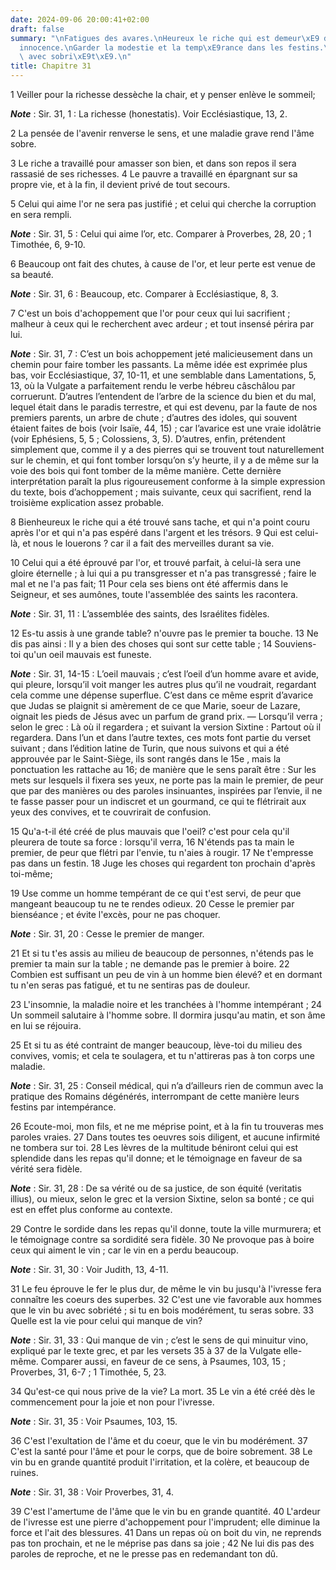 ```yaml
---
date: 2024-09-06 20:00:41+02:00
draft: false
summary: "\nFatigues des avares.\nHeureux le riche qui est demeur\xE9 dans l\u2019\
  innocence.\nGarder la modestie et la temp\xE9rance dans les festins.\nUser de vin\
  \ avec sobri\xE9t\xE9.\n"
title: Chapitre 31
---
```





1 Veiller pour la richesse dessèche la chair, et y penser enlève le sommeil;

***Note*** :  Sir. 31, 1 : La richesse (honestatis). Voir Ecclésiastique, 13, 2.

2 La pensée de l'avenir renverse le sens, et une maladie grave rend l'âme sobre.


3 Le riche a travaillé pour amasser son bien, et dans son repos il sera rassasié de ses richesses. 4 Le pauvre a travaillé en épargnant sur sa propre vie, et à la fin, il devient privé de tout secours.


5 Celui qui aime l'or ne sera pas justifié ; et celui qui cherche la corruption en sera rempli.

***Note*** :  Sir. 31, 5 : Celui qui aime l’or, etc. Comparer à Proverbes, 28, 20 ; 1 Timothée, 6, 9-10.

6 Beaucoup ont fait des chutes, à cause de l'or, et leur perte est venue de sa beauté.

***Note*** :  Sir. 31, 6 : Beaucoup, etc. Comparer à Ecclésiastique, 8, 3.

7 C'est un bois d'achoppement que l'or pour ceux qui lui sacrifient ; malheur à ceux qui le recherchent avec ardeur ; et tout insensé périra par lui.

***Note*** :  Sir. 31, 7 : C’est un bois achoppement jeté malicieusement dans un chemin pour faire tomber les passants. La même idée est exprimée plus bas, voir Ecclésiastique, 37, 10-11, et une semblable dans Lamentations, 5, 13, où la Vulgate a parfaitement rendu le verbe hébreu câschâlou par corruerunt. D’autres l’entendent de l’arbre de la science du bien et du mal, lequel était dans le paradis terrestre, et qui est devenu, par la faute de nos premiers parents, un arbre de chute ; d’autres des idoles, qui souvent étaient faites de bois (voir Isaïe, 44, 15) ; car l’avarice est une vraie idolâtrie (voir Ephésiens, 5, 5 ; Colossiens, 3, 5). D’autres, enfin, prétendent simplement que, comme il y a des pierres qui se trouvent tout naturellement sur le chemin, et qui font tomber lorsqu’on s’y heurte, il y a de même sur la voie des bois qui font tomber de la même manière. Cette dernière interprétation paraît la plus rigoureusement conforme à la simple expression du texte, bois d’achoppement ; mais suivante, ceux qui
sacrifient, rend la troisième explication assez probable.


8 Bienheureux le riche qui a été trouvé sans tache, et qui n'a point couru après l'or et qui n'a pas espéré dans l'argent et les trésors. 9 Qui est celui-là, et nous le louerons ? car il a fait des merveilles durant sa vie.


10 Celui qui a été éprouvé par l'or, et trouvé parfait, à celui-là sera une gloire éternelle ; à lui qui a pu transgresser et n'a pas transgressé ; faire le mal et ne l'a pas fait; 11 Pour cela ses biens ont été affermis dans le Seigneur, et ses aumônes, toute l'assemblée des saints les racontera.

***Note*** :  Sir. 31, 11 : L’assemblée des saints, des Israélites fidèles.


12 Es-tu assis à une grande table? n'ouvre pas le premier ta bouche. 13 Ne dis pas ainsi : Il y a bien des choses qui sont sur cette table ; 14 Souviens-toi qu'un oeil mauvais est funeste.

***Note*** :  Sir. 31, 14-15 : L’oeil mauvais ; c’est l’oeil d’un homme avare et avide, qui pleure, lorsqu’il voit manger les autres plus qu’il ne voudrait, regardant cela comme une dépense superflue. C’est dans ce même esprit d’avarice que Judas se plaignit si amèrement de ce que Marie, soeur de Lazare, oignait les pieds de Jésus avec un parfum de grand prix. ― Lorsqu’il verra ; selon le grec : Là où il regardera ; et suivant la version Sixtine : Partout où il regardera. Dans l’un et dans l’autre textes, ces mots font partie du verset suivant ; dans l’édition latine de Turin, que nous suivons et qui a été approuvée par le Saint-Siège, ils sont rangés dans le 15e , mais la ponctuation les rattache au 16; de manière que le sens paraît être : Sur les mets sur lesquels il fixera ses yeux, ne porte pas la main le premier, de peur que par des manières ou des paroles insinuantes, inspirées par l’envie, il ne te fasse passer pour un indiscret et un gourmand, ce qui te flétrirait aux yeux des convives, et te couvrirait de
confusion.


15 Qu'a-t-il été créé de plus mauvais que l'oeil? c'est pour cela qu'il pleurera de toute sa force : lorsqu'il verra, 16 N'étends pas ta main le premier, de peur que flétri par l'envie, tu n'aies à rougir. 17 Ne t'empresse pas dans un festin. 18 Juge les choses qui regardent ton prochain d'après toi-même;


19 Use comme un homme tempérant de ce qui t'est servi, de peur que mangeant beaucoup tu ne te rendes odieux. 20 Cesse le premier par bienséance ; et évite l'excès, pour ne pas choquer.

***Note*** :  Sir. 31, 20 : Cesse le premier de manger.

21 Et si tu t'es assis au milieu de beaucoup de personnes, n'étends pas le premier ta main sur la table ; ne demande pas le premier à boire. 22 Combien est suffisant un peu de vin à un homme bien élevé? et en dormant tu n'en seras pas fatigué, et tu ne sentiras pas de douleur.


23 L'insomnie, la maladie noire et les tranchées à l'homme intempérant ; 24 Un sommeil salutaire à l'homme sobre. Il dormira jusqu'au matin, et son âme en lui se réjouira.


25 Et si tu as été contraint de manger beaucoup, lève-toi du milieu des convives, vomis; et cela te soulagera, et tu n'attireras pas à ton corps une maladie.

***Note*** :  Sir. 31, 25 : Conseil médical, qui n’a d’ailleurs rien de commun avec la pratique des Romains dégénérés, interrompant de cette manière leurs festins par intempérance.

26 Ecoute-moi, mon fils, et ne me méprise point, et à la fin tu trouveras mes paroles vraies. 27 Dans toutes tes oeuvres sois diligent, et aucune infirmité ne tombera sur toi. 28 Les lèvres de la multitude béniront celui qui est splendide dans les repas qu'il donne; et le témoignage en faveur de sa vérité sera fidèle.

***Note*** :  Sir. 31, 28 : De sa vérité ou de sa justice, de son équité (veritatis illius), ou mieux, selon le grec et la version Sixtine, selon sa bonté ; ce qui est en effet plus conforme au contexte.

29 Contre le sordide dans les repas qu'il donne, toute la ville murmurera; et le témoignage contre sa sordidité sera fidèle. 30 Ne provoque pas à boire ceux qui aiment le vin ; car le vin en a perdu beaucoup.

***Note*** :  Sir. 31, 30 : Voir Judith, 13, 4-11.


31 Le feu éprouve le fer le plus dur, de même le vin bu jusqu'à l'ivresse fera connaître les coeurs des superbes. 32 C'est une vie favorable aux hommes que le vin bu avec sobriété ; si tu en bois modérément, tu seras sobre. 33 Quelle est la vie pour celui qui manque de vin?

***Note*** :  Sir. 31, 33 : Qui manque de vin ; c’est le sens de qui minuitur vino, expliqué par le texte grec, et par les versets 35 à 37 de la Vulgate elle-même. Comparer aussi, en faveur de ce sens, à Psaumes, 103, 15 ; Proverbes, 31, 6-7 ; 1 Timothée, 5, 23.

34 Qu'est-ce qui nous prive de la vie? La mort. 35 Le vin a été créé dès le commencement pour la joie et non pour l'ivresse.

***Note*** :  Sir. 31, 35 : Voir Psaumes, 103, 15.

36 C'est l'exultation de l'âme et du coeur, que le vin bu modérément. 37 C'est la santé pour l'âme et pour le corps, que de boire sobrement. 38 Le vin bu en grande quantité produit l'irritation, et la colère, et beaucoup de ruines.

***Note*** :  Sir. 31, 38 : Voir Proverbes, 31, 4.

39 C'est l'amertume de l'âme que le vin bu en grande quantité. 40 L'ardeur de l'ivresse est une pierre d'achoppement pour l'imprudent; elle diminue la force et l'ait des blessures. 41 Dans un repas où on boit du vin, ne reprends pas ton prochain, et ne le méprise pas dans sa joie ; 42 Ne lui dis pas des paroles de reproche, et ne le presse pas en redemandant ton dû.

